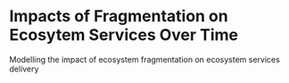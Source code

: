 # Impacts of Fragmentation on Ecosytem Services Over Time
Modelling the impact of ecosystem fragmentation on ecosystem services delivery
